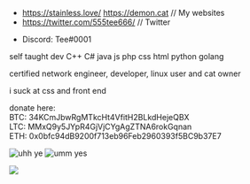 - https://stainless.love/ https://demon.cat // My websites
- https://twitter.com/555tee666/ // Twitter

<!-- - https://osu.ppy.sh/users/Tee // osu! -->
- Discord: Tee#0001

self taught dev
C++ C# java js php css html python golang

certified network engineer, developer, linux user and cat owner

i suck at css and front end

donate here:\
BTC: 34KCmJbwRgMTkcHt4VfitH2BLkdHejeQBX \
LTC: MMxQ9y5JYpR4GjVjCYgAgZTNA6rokGqnan \
ETH: 0x0bfc94dB9200f713eb96Feb2960393f5BC9b37E7 

![uhh ye](https://github-readme-stats-nu-three-39.vercel.app/api/top-langs/?username=teeteeteeteetee&layout=compact&theme=material-palenight)
![umm yes](https://github-readme-stats-nu-three-39.vercel.app/api?username=teeteeteeteetee&show_icons=true&theme=material-palenight)

![](https://media1.tenor.com/images/0995fa2dec22e7d46b0fc8ba0201b6d6/tenor.gif)
